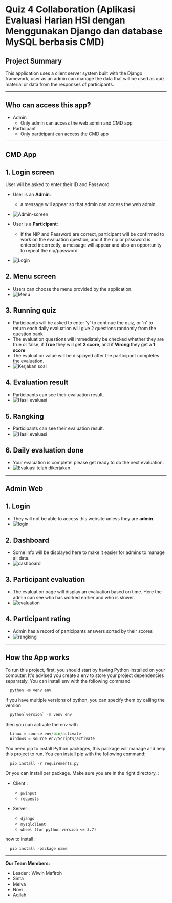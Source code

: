# Quiz 4 Collaboration (Aplikasi Evaluasi Harian HSI dengan Menggunakan Django dan database MySQL berbasis CMD)

## **Project Summary**
This application uses a client server system built with the Django framework, user as an admin can manage the data that will be used as quiz material or data from the responses of participants.  
  
---

## **Who can access this app?**
- Admin 
  - Only admin can access the web admin and CMD app
- Participant 
  - Only participant can access the CMD app
---


## **CMD App**    

## 1. Login screen
  User will be asked to enter their ID and Password
- User is an **Admin**: 
  - a message will appear so that admin can access the web admin.
- ![Admin-screen](terminal-quiz-hsi/admin-screen.jpeg)    
  
- User is a **Participant**: 
  - If the NIP and Password are correct, participant will be confirmed to work on the evaluation question, and if the nip or password is entered incorrectly, a message will appear and also an opportunity to repeat the nip/password.    
- ![Login](terminal-quiz-hsi/login.jpeg)   
  
## 2. Menu screen
  - Users can choose the menu provided by the application.
- ![Menu](terminal-quiz-hsi/menu-hsi.jpeg)

## 3. Running quiz
  - Participants will be asked to enter 'y' to continue the quiz, or 'n' to return
  each daily evaluation will give 2 questions randomly from the question bank
  - The evaluation questions will immediately be checked whether they are true or false, if **True** they will get **2 score**, and if **Wrong** they get a **1 score**
  - The evaluation value will be displayed after the participant completes the evaluation.   
- ![Kerjakan soal](terminal-quiz-hsi/quiz-running.jpeg)   

## 4. Evaluation result
  - Participants can see their evaluation result.
- ![Hasil evaluasi](terminal-quiz-hsi/arsip.jpeg)

## 5. Rangking
  - Participants can see their evaluation result.
- ![Hasil evaluasi](terminal-quiz-hsi/peringkat.jpeg)

## 6. Daily evaluation done
  - Your evaluation is complete! please get ready to do the next evaluation.
- ![Evaluasi telah dikerjakan](terminal-quiz-hsi/evaluasi-done.jpeg)

---

## **Admin Web**
## 1. Login
  - They will not be able to access this website unless they are **admin**.
- ![login](terminal-quiz-hsi/login-admin.jpeg)

## 2. Dashboard
  - Some info will be displayed here to make it easier for admins to manage all data.
- ![dashboard](terminal-quiz-hsi/dashboard-admin.jpeg)

## 3. Participant evaluation
  - The evaluation page will display an evaluation based on time. Here the admin can see who has worked earlier and who is slower.
- ![evaluation](terminal-quiz-hsi/hasileva-admin.jpeg)
## 4. Participant rating
  - Admin has a record of participants answers sorted by their scores
- ![rangking](terminal-quiz-hsi/peringkat-admin.jpeg)
---

## **How the App works**
  
To run this project, first, you should start by having Python installed on your computer. It's advised you create a env to store your project dependencies separately. You can install env with the following command:  
  ```python
    python -m venv env
  ```
if you have multiple versions of python, you can specify them by calling the version
  ```python
    python`version` -m venv env
  ```

then you can activate the env with
  
  ```python
    Linux = source env/bin/activate
    Windows = source env/Scripts/activate
  ```
You need pip to install Python packages, this package will manage and help this project to run. You can install pip with the following command:
  
  ```python
    pip install -r requirements.py
  ```

Or you can install per package. Make sure you are in the right directory, :

- Client :
  - `pwinput`                      
  - `requests`

- Server :
  - `django`
  - `mysqlclient`
  - `wheel (for python version <= 3.7)`

how to install :
```python
  pip install -package name
```

---

**Our Team Members:**
- Leader : Wiwin Mafiroh
- Sinta
- Melva
- Novi
- Aqilah